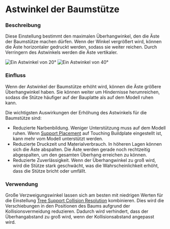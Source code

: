 Astwinkel der Baumstütze
====
### **Beschreibung**
Diese Einstellung bestimmt den maximalen Überhangwinkel, den die Äste der Baumstütze machen dürfen. Wenn der Winkel vergrößert wird, können die Äste horizontaler gedruckt werden, sodass sie weiter reichen. Durch Verringern des Astwinkels werden die Äste vertikaler.

![Ein Astwinkel von 20°](../images/support_tree_angle_20.png)
![Ein Astwinkel von 40°](../images/support_tree_angle_40.png)

### **Einfluss**
Wenn der Astwinkel der Baumstütze erhöht wird, können die Äste größere Überhangwinkel haben. Sie können weiter um Hindernisse herumreichen, sodass die Stütze häufiger auf der Bauplatte als auf dem Modell ruhen kann.

Die wichtigsten Auswirkungen der Erhöhung des Astwinkels für die Baumstütze sind:
* Reduzierte Narbenbildung. Weniger Unterstützung muss auf dem Modell ruhen. Wenn [Support Placement](../support/support_type.md) auf Touching Buildplate eingestellt ist, kann mehr vom Modell unterstützt werden.
* Reduzierte Druckzeit und Materialverbrauch. In höheren Lagen können sich die Äste abspalten. Die Äste werden gerade noch rechtzeitig abgespalten, um den gesamten Überhang erreichen zu können.
* Reduzierte Zuverlässigkeit. Wenn der Überhangwinkel zu groß wird, wird die Stütze stark geschwächt, was die Wahrscheinlichkeit erhöht, dass die Stütze bricht oder umfällt.

### **Verwendung**
Große Verzweigungswinkel lassen sich am besten mit niedrigen Werten für die Einstellung [Tree Support Collision Resolution](support_tree_collision_resolution.md) kombinieren. Dies wird die Verschiebungen in den Positionen des Baums aufgrund der Kollisionsvermeidung reduzieren. Dadurch wird verhindert, dass der Überhangabstand zu groß wird, wenn der Kollisionsabstand angepasst wird.